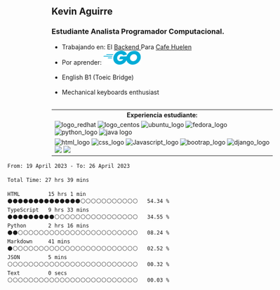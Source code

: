 <div style="margin-left: 20%;">
	<h2> Kevin Aguirre</h2>
	<h3> Estudiante Analista Programador Computacional.</h3>
</div>
<ul style="margin-left: 20%;">
	<li>Trabajando en: El 
		<a href="https://github.com/keaguirre/CafehuelenBackend">Backend </a>
		Para <a href=https://github.com/keaguirre/Cafehuelen>Cafe Huelen</a>
	</li>
	<!-- <li>Aprendiendo: ASP.NET Core
		<img src="https://img.icons8.com/color/32/000000/c-sharp-logo.png" alt="c_sharp_logo">
		<img src="https://img.icons8.com/color/32/null/net-framework.png"/>
	</li> -->
	<li>Por aprender:
		<!-- <img src="https://img.icons8.com/color/32/000000/c-sharp-logo.png" alt="c_sharp_logo">
		<img src="https://img.icons8.com/color/32/null/net-framework.png"/> -->
		<img src="https://raw.githubusercontent.com/keaguirre/keaguirre/main/icons/go.png" alt="Golang_logo"/>
	</li><br>
	<li> English B1 (Toeic Bridge)</li><br>
	<li>Mechanical keyboards enthusiast</li><br>
</ul>

<table style="margin-left: 20%;">
	<th>Experiencia estudiante:</th>
	<tr>
		<td>
			<img src="https://img.icons8.com/color/32/000000/red-hat.png" alt="logo_redhat">
			<img src="https://img.icons8.com/color/32/000000/centos.png" alt="logo_centos">
			<img src="https://img.icons8.com/color/32/000000/ubuntu--v1.png" alt="ubuntu_logo">
			<img src="https://img.icons8.com/fluency/32/000000/fedora.png" alt="fedora_logo">
			<img src="https://img.icons8.com/color/32/000000/python--v1.png" alt="python_logo">
			<img src="https://img.icons8.com/color/32/000000/java-coffee-cup-logo--v1.png" alt="java logo">
		</td>
	</tr>
	<tr>
		<td>
			<img src="https://img.icons8.com/color/32/000000/html-5--v1.png" alt="html_logo">
			<img src="https://img.icons8.com/color/32/000000/css3.png" alt="css_logo">
			<img src="https://img.icons8.com/color/32/000000/javascript--v1.png" alt="Javascript_logo">
			<img src="https://img.icons8.com/color/32/000000/bootstrap.png" alt="bootrap_logo">
			<img src="https://img.icons8.com/color/32/000000/django.png" alt="django_logo">
			<img src="https://img.icons8.com/fluency/32/null/angularjs.png"/>
			<img src="https://img.icons8.com/color/32/null/ionic.png"/>
		</td>
	</tr>
</table>
<!--START_SECTION:waka-->

```text
From: 19 April 2023 - To: 26 April 2023

Total Time: 27 hrs 39 mins

HTML         15 hrs 1 min    ⚫⚫⚫⚫⚫⚫⚫⚫⚫⚫⚫⚫⚫⚫⚪⚪⚪⚪⚪⚪⚪⚪⚪⚪⚪   54.34 %
TypeScript   9 hrs 33 mins   ⚫⚫⚫⚫⚫⚫⚫⚫⚫⚪⚪⚪⚪⚪⚪⚪⚪⚪⚪⚪⚪⚪⚪⚪⚪   34.55 %
Python       2 hrs 16 mins   ⚫⚫⚪⚪⚪⚪⚪⚪⚪⚪⚪⚪⚪⚪⚪⚪⚪⚪⚪⚪⚪⚪⚪⚪⚪   08.24 %
Markdown     41 mins         ⚫⚪⚪⚪⚪⚪⚪⚪⚪⚪⚪⚪⚪⚪⚪⚪⚪⚪⚪⚪⚪⚪⚪⚪⚪   02.52 %
JSON         5 mins          ⚪⚪⚪⚪⚪⚪⚪⚪⚪⚪⚪⚪⚪⚪⚪⚪⚪⚪⚪⚪⚪⚪⚪⚪⚪   00.32 %
Text         0 secs          ⚪⚪⚪⚪⚪⚪⚪⚪⚪⚪⚪⚪⚪⚪⚪⚪⚪⚪⚪⚪⚪⚪⚪⚪⚪   00.03 %
```

<!--END_SECTION:waka-->
